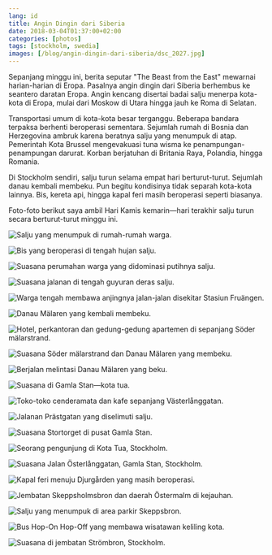 ```yaml
---
lang: id
title: Angin Dingin dari Siberia
date: 2018-03-04T01:37:00+02:00
categories: [photos]
tags: [stockholm, swedia]
images: [/blog/angin-dingin-dari-siberia/dsc_2027.jpg]
---
```

Sepanjang minggu ini, berita seputar "The Beast from the East" mewarnai harian-harian di Eropa. Pasalnya angin dingin dari Siberia berhembus ke seantero daratan Eropa. Angin kencang disertai badai salju menerpa kota-kota di Eropa, mulai dari Moskow di Utara hingga jauh ke Roma di Selatan.

Transportasi umum di kota-kota besar terganggu. Beberapa bandara terpaksa berhenti beroperasi sementara. Sejumlah rumah di Bosnia dan Herzegovina ambruk karena beratnya salju yang menumpuk di atap. Pemerintah Kota Brussel mengevakuasi tuna wisma ke penampungan-penampungan darurat. Korban berjatuhan di Britania Raya, Polandia, hingga Romania.

Di Stockholm sendiri, salju turun selama empat hari berturut-turut. Sejumlah danau kembali membeku. Pun begitu kondisinya tidak separah kota-kota lainnya. Bis, kereta api, hingga kapal feri masih beroperasi seperti biasanya.

Foto-foto berikut saya ambil Hari Kamis kemarin—hari terakhir salju turun secara berturut-turut minggu ini.

![Salju yang menumpuk di rumah-rumah warga.](./dsc_2020.jpg)

![Bis yang beroperasi di tengah hujan salju.](./dsc_2022.jpg)

![Suasana perumahan warga yang didominasi putihnya salju.](./dsc_2025.jpg)

![Suasana jalanan di tengah guyuran deras salju.](./dsc_2027.jpg)

![Warga tengah membawa anjingnya jalan-jalan disekitar Stasiun Fruängen.](./dsc_2030.jpg)

![Danau Mälaren yang kembali membeku.](./dsc_2033.jpg)

![Hotel, perkantoran dan gedung-gedung apartemen di sepanjang Söder mälarstrand.](./dsc_2035.jpg)

![Suasana Söder mälarstrand dan Danau Mälaren yang membeku.](./dsc_2036.jpg)

![Berjalan melintasi Danau Mälaren yang beku.](./dsc_2038.jpg)

![Suasana di Gamla Stan—kota tua.](./dsc_2044.jpg)

![Toko-toko cenderamata dan kafe sepanjang Västerlånggatan.](./dsc_2046.jpg)

![Jalanan Prästgatan yang diselimuti salju.](./dsc_2056.jpg)

![Suasana Stortorget di pusat Gamla Stan.](./dsc_2057.jpg)

![Seorang pengunjung di Kota Tua, Stockholm.](./dsc_2068.jpg)

![Suasana Jalan Österlånggatan, Gamla Stan, Stockholm.](./dsc_2069.jpg)

![Kapal feri menuju Djurgården yang masih beroperasi.](./dsc_2073.jpg)

![Jembatan Skeppsholmsbron dan daerah Östermalm di kejauhan.](./dsc_2078.jpg)

![Salju yang menumpuk di area parkir Skeppsbron.](./dsc_2080.jpg)

![Bus Hop-On Hop-Off yang membawa wisatawan keliling kota.](./dsc_2095.jpg)

![Suasana di jembatan Strömbron, Stockholm.](./dsc_2099.jpg)
